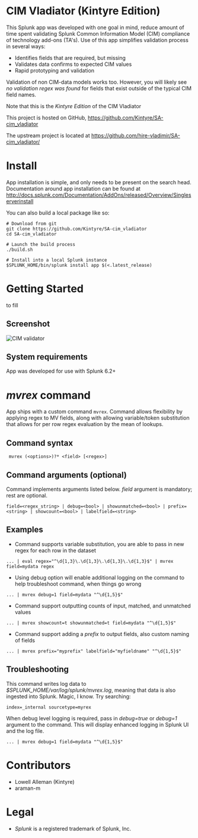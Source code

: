 # CIM Vladiator (Kintyre Edition)
This Splunk app was developed with one goal in mind, reduce amount of time spent validating Splunk Common Information Model (CIM) compliance of technology add-ons (TA's). Use of this app simplifies validation process in several ways:
* Identifies fields that are required, but missing
* Validates data confirms to expected CIM values
* Rapid prototyping and validation

Validation of non CIM-data models works too.  However, you will likely see *no validation regex was found* for fields that exist outside of the typical CIM field names.


Note that this is the *Kintyre Edition* of the CIM Vladiator

This project is hosted on GitHub, https://github.com/Kintyre/SA-cim_vladiator

The upstream project is located at https://github.com/hire-vladimir/SA-cim_vladiator/


# Install
App installation is simple, and only needs to be present on the search head. Documentation around app installation can be found at http://docs.splunk.com/Documentation/AddOns/released/Overview/Singleserverinstall

You can also build a local package like so:

    # Download from git
    git clone https://github.com/Kintyre/SA-cim_vladiator
    cd SA-cim_vladiator

    # Launch the build process
    ./build.sh

    # Install into a local Splunk instance
    $SPLUNK_HOME/bin/splunk install app $(<.latest_release)

# Getting Started
to fill

## Screenshot
![CIM validator](static/screenshot1.png)

## System requirements
App was developed for use with Splunk 6.2+


# *mvrex* command
App ships with a custom command `mvrex`. Command allows flexibility by applying regex to MV fields, along with allowing variable/token substitution that allows for per row regex evaluation by the mean of lookups.

## Command syntax
` mvrex (<options>)?* <field> [<regex>]`

## Command arguments (optional)
Command implements arguments listed below. *field* argument is mandatory; rest are optional.

```field=<regex_string> | debug=<bool> | showunmatched=<bool> | prefix=<string> | showcount=<bool> | labelfield=<string>```

## Examples
* Command supports variable substitution, you are able to pass in new regex for each row in the dataset
```
... | eval regex="^\d{1,3}\.\d{1,3}\.\d{1,3}\.\d{1,3}$" | mvrex field=mydata regex
```
* Using debug option will enable additional logging on the command to help troubleshoot command, when things go wrong
```
... | mvrex debug=1 field=mydata "^\d{1,5}$"
```
* Command support outputting counts of input, matched, and unmatched values
```
... | mvrex showcount=t showunmatched=t field=mydata "^\d{1,5}$"
```
* Command support adding a *prefix* to output fields, also custom naming of fields
```
... | mvrex prefix="myprefix" labelfield="myfieldname" "^\d{1,5}$"
```

## Troubleshooting
This command writes log data to *$SPLUNK_HOME/var/log/splunk/mvrex.log*, meaning that data is also ingested into Splunk. Magic, I know. Try searching:
```
index=_internal sourcetype=myrex
```

When debug level logging is required, pass in *debug=true* or *debug=1* argument to the command. This will display enhanced logging in Splunk UI and the log file.
```
... | mvrex debug=1 field=mydata "^\d{1,5}$"
```

# Contributors

* Lowell Alleman (Kintyre)
* araman-m

# Legal
* *Splunk* is a registered trademark of Splunk, Inc.
